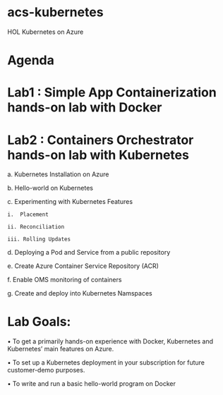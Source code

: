 # acs-kubernetes
HOL Kubernetes on Azure

# Agenda

# Lab1 : Simple App Containerization hands-on lab with Docker 


# Lab2 : Containers Orchestrator hands-on lab with Kubernetes 

a.	Kubernetes Installation on Azure

b.	Hello-world on Kubernetes

c.	Experimenting with Kubernetes Features

    i.	Placement

    ii.	Reconciliation
    
    iii. Rolling Updates
    
d.	Deploying a Pod and Service from a public repository 

e.	Create Azure Container Service Repository (ACR) 

f.	Enable OMS monitoring of containers

g.	Create and deploy into Kubernetes Namspaces

# Lab Goals:

•	To get a primarily hands-on experience with Docker, Kubernetes and Kubernetes’ main features on Azure.

•	To set up a Kubernetes deployment in your subscription for future customer-demo purposes. 

•	To write and run a basic hello-world program on Docker


